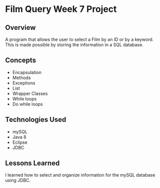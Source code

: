 # Film Query Week 7 Project

## Overview
A program that allows the user to select a Film by an ID or by a keyword. This is made possible by storing the information in a SQL database.

## Concepts
+ Encapsulation
+ Methods
+ Exceptions
+ List
+ Wrapper Classes
+ While loops
+ Do while loops

## Technologies Used
+ mySQL
+ Java 8
+ Eclipse
+ JDBC

## Lessons Learned
I learned how to select and organize information for the mySQL database using JDBC.
